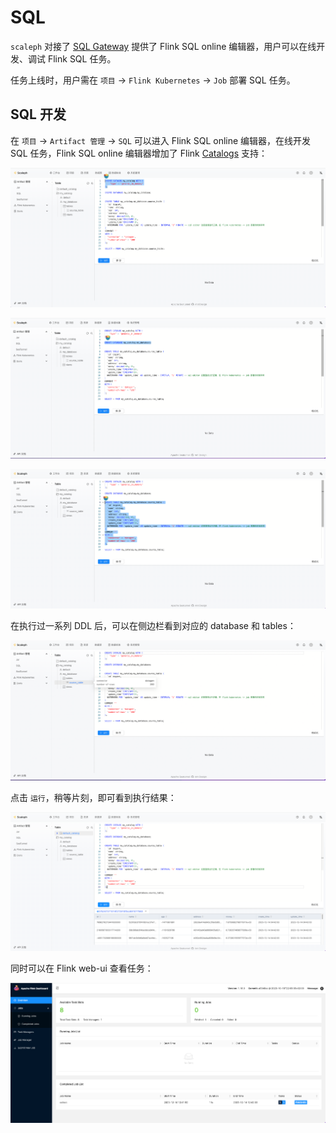 # SQL

`scaleph` 对接了 [SQL Gateway](https://nightlies.apache.org/flink/flink-docs-release-1.18/docs/dev/table/sql-gateway/overview/) 提供了 Flink SQL online 编辑器，用户可以在线开发、调试 Flink SQL 任务。

任务上线时，用户需在 `项目` -> `Flink Kubernetes` -> `Job` 部署 SQL 任务。

## SQL 开发

在 `项目` -> `Artifact 管理` -> `SQL` 可以进入 Flink SQL online 编辑器，在线开发 SQL 任务，Flink SQL online 编辑器增加了 Flink [Catalogs](https://nightlies.apache.org/flink/flink-docs-release-1.18/docs/dev/table/catalogs/) 支持：

![sql-artifact-catalog-1](./images/job/sql/sql-artifact-catalog-1.png)

![sql-artifact-catalog-2](./images/job/sql/sql-artifact-catalog-2.png)

![sql-artifact-catalog-3](./images/job/sql/sql-artifact-catalog-3.png)

在执行过一系列 DDL 后，可以在侧边栏看到对应的 database 和 tables：

![sql-artifact-catalog-4](./images/job/sql/sql-artifact-catalog-4.png)

点击 `运行`，稍等片刻，即可看到执行结果：

![sql-gateway-result](./images/job/sql/sql-gateway-result.png)

同时可以在 Flink web-ui 查看任务：

![sql-gateway-webui](./images/job/sql/sql-gateway-webui.png)
